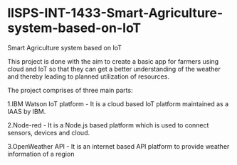 # llSPS-INT-1433-Smart-Agriculture-system-based-on-IoT
Smart Agriculture system based on IoT

This project is done with the aim to create a basic app for farmers using cloud and IoT so that they can get a better understanding of 
the weather and thereby leading to planned utilization of resources.

The project comprises of three main parts:


1.IBM Watson IoT platform - It is a cloud based IoT platform maintained as a IAAS by IBM.


2.Node-red - It is a Node.js based platform which is used to connect sensors, devices and cloud.


3.OpenWeather API - It is an internet based API platform to provide weather information of a region


